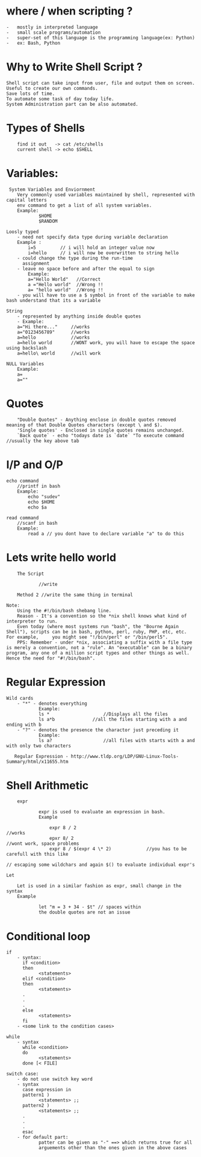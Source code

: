where / when scripting ?
========================
    -	mostly in interpreted language
    -	small scale programs/automation
    -	super-set of this language is the programming language(ex: Python)
    -	ex: Bash, Python

Why to Write Shell Script ?
===========================

    Shell script can take input from user, file and output them on screen.
    Useful to create our own commands.
    Save lots of time.
    To automate some task of day today life.
    System Administration part can be also automated.

Types of Shells
===============
        
        find it out   -> cat /etc/shells
        current shell -> echo $SHELL

Variables:
==========
     
     System Variables and Enviornment 
        Very commonly used variables maintained by shell, represented with capital letters 
        env command to get a list of all system variables.
        Example:
                $HOME
                $RANDOM

    Loosly typed
        - need not specify data type during variable declaration
        Example :
            i=5         // i will hold an integer value now 
            i=hello     // i will now be overwritten to string hello 
        - could change the type during the run-time
          assignment
        - leave no space before and after the equal to sign
            Example:
            a="Hello World"   //Correct  
            a ="Hello world"  //Wrong !!
            a= "hello world"  //Wrong !!
        - you will have to use a $ symbol in front of the variable to make bash understand that its a variable
        
    String
        - represented by anything inside double quotes
        - Example:
        a="Hi there..."     //works
        a="0123456789"      //works
        a=hello             //works
        a=hello world       //WONT work, you will have to escape the space using backslash
        a=hello\ world      //will work
    
    NULL Variables 
        Example:
        a=
        a=""
 
Quotes
======
		
		"Double Quotes" - Anything enclose in double quotes removed meaning of that Double Quotes characters (except \ and $).
		'Single quotes' - Enclosed in single quotes remains unchanged.
		`Back quote` - echo "todays date is `date` "To execute command 			//usually the key above tab

I/P and O/P
===========
    
    echo command
        //printf in bash 
        Example:
            echo "sudev"
            echo $HOME
            echo $a			

    read command
        //scanf in bash 
        Example:    
            read a // you dont have to declare variable "a" to do this 

    
Lets write hello world 
======================
		The Script 
				
				//write 
		
		Method 2 //write the same thing in terminal 		

	Note:
		Using the #!/bin/bash shebang line.
		Reason - It's a convention so the *nix shell knows what kind of interpreter to run.
		Even today (where most systems run "bash", the "Bourne Again Shell"), scripts can be in bash, python, perl, ruby, PHP, etc, etc. For example, 	  you might see "!/bin/perl" or "/bin/perl5".
		PPS: Remember - under *nix, associating a suffix with a file type is merely a convention, not a "rule". An "executable" can be a binary 			  program, any one of a million script types and other things as well. Hence the need for "#!/bin/bash".

Regular Expression 
==================

    Wild cards
        - "*" - denotes everything
        		Example:
        		ls * 					//Displays all the files 
        		ls a*b				//all the files starting with a and ending with b 
        - "?" - denotes the presence the charactor just preceding it
        		Example:
        		ls a?					//all files with starts with a and with only two characters 
       
       Regular Expression - http://www.tldp.org/LDP/GNU-Linux-Tools-Summary/html/x11655.htm
        		
        		
    
Shell Arithmetic 
================
		
		expr
				
				expr is used to evaluate an expression in bash.
				Example 
					
					expr 8 / 2 										//works 
					epxr 8/ 2											//wont work, space problems 
					expr 8 / $(expr 4 \* 2) 			//you has to be carefull with this like 
																				// escaping some wildchars and again $() to evaluate individual expr's
		
    Let

        Let is used in a similar fashion as expr, small change in the syntax
        Example                                        
                
                let "m = 3 + 34 - $t" // spaces within 
                the double quotes are not an issue
																								
Conditional loop
================    
    if
        - syntax:
          if <condition>
          then
                <statements>
          elif <condition>
          then
                <statements>
          .
          .
          .
          else
                <statements>
          fi
        - <some link to the condition cases>

    while
        - syntax
          while <condition>
          do
                <statements>
          done [< FILE]

    switch case:
        - do not use switch key word
        - syntax
          case expression in
          pattern1 )
                <statements> ;;
          pattern2 )
                <statements> ;;
          .
          .
          .
          esac
        - for default part:
                patter can be given as "-" ==> which returns true for all
                arguements other than the ones given in the above cases
